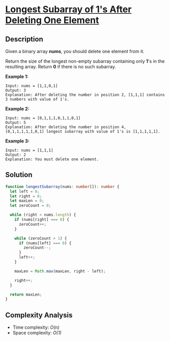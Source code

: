 # [Longest Subarray of 1's After Deleting One Element](https://leetcode.com/problems/longest-subarray-of-1s-after-deleting-one-element/)

## Description

Given a binary array **nums**, you should delete one element from it.

Return the size of the longest non-empty subarray containing only **1**'s in the resulting array. Return **0** if there is no such subarray.

**Example 1:**

```
Input: nums = [1,1,0,1]
Output: 3
Explanation: After deleting the number in position 2, [1,1,1] contains 3 numbers with value of 1's.
```

**Example 2:**

```
Input: nums = [0,1,1,1,0,1,1,0,1]
Output: 5
Explanation: After deleting the number in position 4, [0,1,1,1,1,1,0,1] longest subarray with value of 1's is [1,1,1,1,1].
```

**Example 3:**

```
Input: nums = [1,1,1]
Output: 2
Explanation: You must delete one element.
```

## Solution

```typescript
function longestSubarray(nums: number[]): number {
  let left = 0;
  let right = 0;
  let maxLen = 0;
  let zeroCount = 0;

  while (right < nums.length) {
    if (nums[right] === 0) {
      zeroCount++;
    }

    while (zeroCount > 1) {
      if (nums[left] === 0) {
        zeroCount--;
      }
      left++;
    }

    maxLen = Math.max(maxLen, right - left);

    right++;
  }

  return maxLen;
}
```

## Complexity Analysis

- Time complexity: _O(n)_
- Space complexity: _O(1)_
